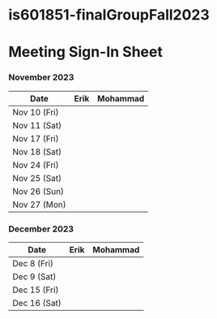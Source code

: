 # is601851-finalGroupFall2023

# Meeting Sign-In Sheet

<!-- step 5, making a change -->

### November 2023

| Date        | Erik | Mohammad | 
|-------------|-----------|-----------|
| Nov 10 (Fri)|           |           |
| Nov 11 (Sat)|           |           |
| Nov 17 (Fri)|           |           |
| Nov 18 (Sat)|           |           | 
| Nov 24 (Fri)|           |           | 
| Nov 25 (Sat)|           |           |  
| Nov 26 (Sun)|           |           | 
| Nov 27 (Mon)|           |           | 

### December 2023

| Date        | Erik| Mohammad | 
|-------------|-----------|-----------|                 
| Dec 8 (Fri) |           |           |           
| Dec 9 (Sat)  |           |           |       
| Dec 15 (Fri) |           |           |           
| Dec 16 (Sat) |           |           | 
